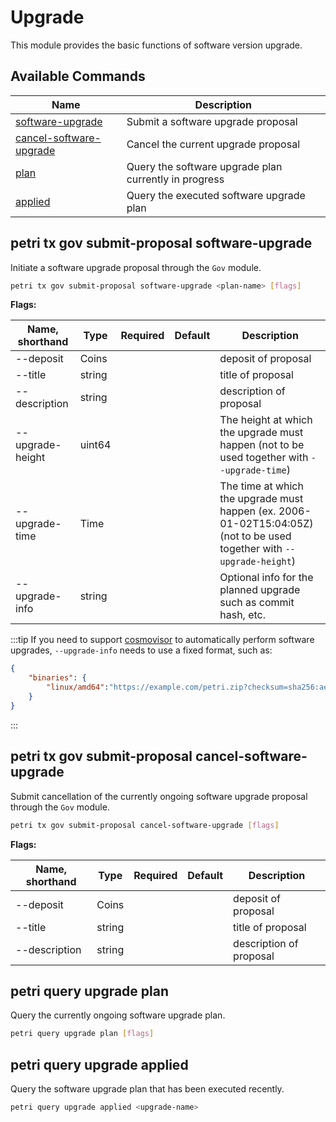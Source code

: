 # Upgrade

This module provides the basic functions of software version upgrade.

## Available Commands

| Name                                                                            | Description                                           |
| ------------------------------------------------------------------------------- | ----------------------------------------------------- |
| [software-upgrade](#petri-tx-gov-submit-proposal-software-upgrade)               | Submit a software upgrade proposal                    |
| [cancel-software-upgrade](#petri-tx-gov-submit-proposal-cancel-software-upgrade) | Cancel the current upgrade proposal                   |
| [plan](#petri-query-upgrade-plan)                                                | Query the software upgrade plan currently in progress |
| [applied](#petri-query-upgrade-applied)                                          | Query the executed software upgrade plan              |

## petri tx gov submit-proposal software-upgrade

Initiate a software upgrade proposal through the `Gov` module.

```bash
petri tx gov submit-proposal software-upgrade <plan-name> [flags]
```

**Flags:**

| Name, shorthand  | Type   | Required | Default | Description                                                                                                            |
| ---------------- | ------ | -------- | ------- | ---------------------------------------------------------------------------------------------------------------------- |
| --deposit        | Coins  |          |         | deposit of proposal                                                                                                    |
| --title          | string |          |         | title of proposal                                                                                                      |
| --description    | string |          |         | description of proposal                                                                                                |
| --upgrade-height | uint64 |          |         | The height at which the upgrade must happen (not to be used together with `--upgrade-time`)                            |
| --upgrade-time   | Time   |          |         | The time at which the upgrade must happen (ex. 2006-01-02T15:04:05Z) (not to be used together with `--upgrade-height`) |
| --upgrade-info   | string |          |         | Optional info for the planned upgrade such as commit hash, etc.                                                        |

:::tip
If you need to support [cosmovisor](#https://github.com/cosmos/cosmos-sdk/tree/master/cosmovisor) to automatically perform software upgrades, `--upgrade-info` needs to use a fixed format, such as:

```json
{
    "binaries": {
        "linux/amd64":"https://example.com/petri.zip?checksum=sha256:aec070645fe53ee3b3763059376134f058cc337247c978add178b6ccdfb0019f"
    }
}
```

:::

## petri tx gov submit-proposal cancel-software-upgrade

Submit cancellation of the currently ongoing software upgrade proposal through the `Gov` module.

```bash
petri tx gov submit-proposal cancel-software-upgrade [flags]
```

**Flags:**

| Name, shorthand | Type   | Required | Default | Description             |
| --------------- | ------ | -------- | ------- | ----------------------- |
| --deposit       | Coins  |          |         | deposit of proposal     |
| --title         | string |          |         | title of proposal       |
| --description   | string |          |         | description of proposal |

## petri query upgrade plan

Query the currently ongoing software upgrade plan.

```bash
petri query upgrade plan [flags]
```

## petri query upgrade applied

Query the software upgrade plan that has been executed recently.

```bash
petri query upgrade applied <upgrade-name>
```
